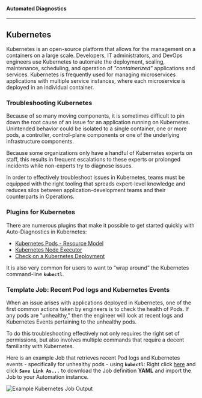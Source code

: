 #### Automated Diagnostics
---

## Kubernetes
Kubernetes is an open-source platform that allows for the management on a containers on a large scale. 
Developers, IT administrators, and DevOps engineers use Kubernetes to automate the deployment, scaling, maintenance, scheduling, and operation of _"containerized"_ applications and services. 
Kubernetes is frequently used for managing microservices applications with multiple service instances, where each microservice is deployed in an individual container. 

### Troubleshooting Kubernetes
Because of so many moving components, it is sometimes difficult to pin down the root cause of an issue for an application running on Kubernetes.
Unintended behavior could be isolated to a single container, one or more pods, a controller, control-plane components or one of the underlying infrastructure components.

Because some organizations only have a handful of Kubernetes experts on staff, this results in frequent escalations to these experts or prolonged incidents while non-experts try to diagnose issues.

In order to effectively troubleshoot issues in Kubernetes, teams must be equipped with the right tooling that spreads expert-level knowledge and reduces silos between application-development teams and their counterparts in Operations.

### Plugins for Kubernetes
There are numerous plugins that make it possible to get started quickly with Auto-Diagnostics in Kubernetes:

* [Kubernetes Pods - Resource Model](https://github.com/rundeck-plugins/kubernetes#resource-model)
* [Kubernetes Node Executor](https://github.com/rundeck-plugins/kubernetes#node-executor)
* [Check on a Kubernetes Deployment](https://github.com/rundeck-plugins/kubernetes#create--update--delete--check--wait-a-deployment)

It is also very common for users to want to “wrap around” the Kubernetes command-line **`kubectl`**.

### Template Job: Recent Pod logs and Kubernetes Events

When an issue arises with applications deployed in Kubernetes, one of the first common actions taken by engineers is to check the health of Pods.
If any pods are "unhealthy," then the engineer will look at recent logs and Kubernetes Events pertaining to the unhealthy pods.

To do this troubleshooting effectively not only requires the right set of permissions, but also involves multiple commands that require a decent familiarity with Kubernetes.

Here is an example Job that retrieves recent Pod logs and Kubernetes events - specifically for unhealthy pods - using **`kubectl`**:
Right click [here](https://raw.githubusercontent.com/rundeck/docs/4.0.x/docs/assets/text/sample_k8s_job.yaml) and click **`Save Link As...`** to download the Job definition **YAML** and import the Job to your Automation instance.

![Example Kubernetes Job Output](@assets/img/example-k8s-job-output.png)


